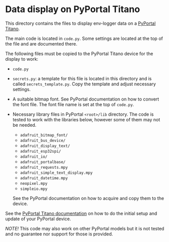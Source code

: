 # Data display on PyPortal Titano

This directory contains the files to display env-logger data on a
[PyPortal Titano](https://learn.adafruit.com/adafruit-pyportal-titano).

The main code is located in `code.py`. Some settings are located at
the top of the file and are documented there.

The following files must be copied to the PyPortal Titano device for the display to work:

* `code.py`
* `secrets.py`: a template for this file is located in this directory and is called
`secrets_template.py`. Copy the template and adjust necessary settings.
* A suitable bitmap font. See PyPortal documentation on how to convert the font file.
The font file name is set at the top of `code.py`.
* Necessary library files in PyPortal `<root>/lib` directory. The code is tested to work with the libraries below, however some of them may
not be needed.

    * `adafruit_bitmap_font/`
    * `adafruit_bus_device/`
    * `adafruit_display_text/`
    * `adafruit_esp32spi/`
    * `adafruit_io/`
    * `adafruit_portalbase/`
    * `adafruit_requests.mpy`
    * `adafruit_simple_text_display.mpy`
    * `adafruit_datetime.mpy`
    * `neopixel.mpy`
    * `simpleio.mpy`

    See the PyPortal documentation on how to acquire and copy them to the device.

See the [PyPortal Titano documentation](https://learn.adafruit.com/adafruit-pyportal-titano)
on how to do the initial setup and update of your PyPortal device.

*NOTE!* This code may also work on other PyPortal models but it is not tested
and no guarantee nor support for those is provided.
